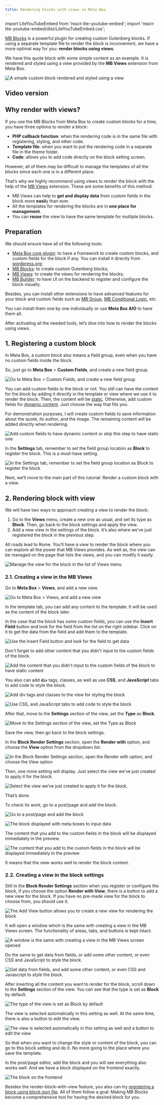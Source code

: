 ```yaml
---
title: Rendering blocks with views in Meta Box
---
```

import LiteYouTubeEmbed from 'react-lite-youtube-embed';
import 'react-lite-youtube-embed/dist/LiteYouTubeEmbed.css';

[MB Blocks](https://docs.metabox.io/extensions/mb-blocks/) is a powerful plugin for creating custom Gutenberg blocks. If using a separate template file to render the block is inconvenient, we have a more optimal way for you: **render blocks using views**.

We have this quote block with some simple content as an example. It is rendered and styled using a view provided by the **MB Views** extension from Meta Box.

![A simple custom block rendered and styled using a view](https://i.imgur.com/TGtzQmW.png)

## Video version

<LiteYouTubeEmbed id='8D04nVqXKQQ' />

## Why render with views?

If you use the MB Blocks from Meta Box to create custom blocks for a time, you have three options to render a block:

* **PHP callback function**: when the rendering code is in the same file with registering, styling, and other code.
* **Template file**: when you want to put the rendering code in a separate file in the theme folder.
* **Code**: allows you to add code directly on the block setting screen.

However, all of them may be difficult to manage the templates of all the blocks since each one is in a different place.

That’s why we highly recommend using views to render the block with the help of the [MB Views](https://docs.metabox.io/extensions/mb-views/) extension. These are some benefits of this method:

* MB Views can help to **get and display data** from custom fields in the block more **easil**y than ever.
* All the templates for rendering the blocks are in **one place for management**.
* You can **reuse** the view to have the same template for multiple blocks.

## Preparation

We should ensure have all of the following tools:

* [Meta Box core plugin](https://wordpress.org/plugins/meta-box/): to have a framework to create custom blocks, and custom fields for the block if any. You can install it directly from [wordpress.org](https://wordpress.org/plugins/meta-box/);
* [MB Blocks](https://metabox.io/plugins/mb-blocks/): to create custom Gutenberg blocks;
* [MB Views](https://metabox.io/plugins/mb-views/): to create the views for rendering the blocks;
* [MB Builder](https://metabox.io/plugins/meta-box-builder/): to have UI on the backend to register and configure the block visually.

Besides, you can install other extensions to have advanced features for your block and custom fields such as [MB Group](https://metabox.io/plugins/meta-box-group/), [MB Conditional Logic](https://metabox.io/plugins/meta-box-conditional-logic/), etc.

You can install them one by one individually or use **Meta Box AIO** to have them all.

After activating all the needed tools, let’s dive into how to render the blocks using views.

## 1. Registering a custom block

In Meta Box, a custom block also means a field group, even when you have no custom fields inside the block.

So, just go to **Meta Box** > **Custom Fields**, and create a new field group.

![Go to Meta Box > Custom Fields, and create a new field group](https://i.imgur.com/lExrgGP.png)

You can add custom fields to the block or not. You still can have the content for the block by adding it directly in the template or view where we use it to render the block. Then, the content will be [static](https://www.youtube.com/watch?v=SrCjDz_d9CI). Otherwise, add custom fields for [dynamic content](https://www.youtube.com/watch?v=v3ke1DBlWuk). Just choose the way that fits you.

For demonstration purposes, I will create custom fields to save information about the quote, its author, and the image. The remaining content will be added directly when rendering.

![Add custom fields to have dynamic content or skip this step to have static one](https://i.imgur.com/Yz2Gimt.png)

In the **Settings** tab, remember to set the field group location as **Block** to register the block. This is a must-have setting.

![In the Settings tab, remember to set the field group location as Block to register the block](https://i.imgur.com/QDiVEzs.png)

Next, we’ll move to the main part of this tutorial: Render a custom block with a view.

## 2. Rendering block with view

We will have two ways to approach creating a view to render the block:

1. Go to the **Views** menu, create a new one as usual, and set its type as **Block**. Then, go back to the block settings and apply the view.
2. Add a new view in the settings of the block. It’s also where we’ve just registered the block in the previous step.

All roads lead to Rome. You’ll have a view to render the block where you can explore all the power that MB Views provides. As well as, the view can be managed on the page that lists the views, and you can modify it easily.

![Manage the view for the block in the list of Views menu](https://i.imgur.com/CNJysml.png)

### 2.1. Creating a view in the MB Views

Go to **Meta Box** > **Views**, and add a new view.

![Go to Meta Box > Views, and add a new view](https://i.imgur.com/zUm4MM0.png)

In the template tab, you can add any content to the template. It will be used as the content of the block later.

In the case that the block has some custom fields, you can use the **Insert Field** button and look for the field from the list on the right sidebar. Click on it to get the data from the field and add them to the template.

![Use the Insert Field button and look for the field to get data](https://i.imgur.com/Mab5FMv.gif)

Don't forget to add other content that you didn't input to the custom fields of the block.

![Add the content that you didn't input to the custom fields of the block to have static content](https://i.imgur.com/tkYPccH.png)

You also can add **`div`** tags, classes, as well as use **CSS**, and **JavaScript** tabs to add code to style the block.

![Add div tags and classes to the view for styling the block](https://i.imgur.com/wrCPldf.png)

![Use CSS, and JavaScript tabs to add code to style the block](https://i.imgur.com/uIK9cHP.png)

After that, move to the **Settings** section of the view, set the **Type** as **Block**.

![Move to the Settings section of the view, set the Type as Block](https://i.imgur.com/AXjoeN0.png)

Save the view, then go back to the block settings.

In the **Block Render Settings** section, open the **Render with** option, and choose the **View** option from the dropdown list.

![In the Block Render Settings section, open the Render with option, and choose the View option](https://i.imgur.com/Nox5J2Z.png)

Then, one more setting will display. Just select the view we’ve just created to apply it for the block.

![Select the view we’ve just created to apply it for the block.](https://i.imgur.com/YNXpdqa.png)

That’s done.

To check its work, go to a post/page and add the block.

![Go to a post/page and add the block](https://i.imgur.com/9o7HOHV.png)

![The block displayed with meta boxes to input data](https://i.imgur.com/Y2QX9OX.png)

The content that you add to the custom fields in the block will be displayed immediately in the preview.

![The content that you add to the custom fields in the block will be displayed immediately in the preview](https://i.imgur.com/nCwsbwb.gif)

It means that the view works well to render the block content.

### 2.2. Creating a view in the block settings

Still in the **Block Render Settings** section when you register or configure the block, if you choose the option **Render with View**, there is a button to add a new view for the block. If you have no pre-made view for the block to choose from, you should use it.

![The Add View button allows you to create a new view for rendering the block](https://i.imgur.com/78NZaQE.png)

It will open a window which is the same with creating a view in the MB Views screen. The functionality of areas, tabs, and buttons is kept intact.

![A window is the same with creating a view in the MB Views screen opened](https://i.imgur.com/i2nAEN0.png)

Do the same to get data from fields, or add some other content, or even CSS and JavaScript to style the block.

![Get data from fields, and add some other content, or even CSS and Javascript to style the block.](https://i.imgur.com/plooucN.png)

After inserting all the content you want to render for the block, scroll down to the **Settings** section of the view. You can see that the type is set as **Block** by default.

![The type of the view is set as Block by default](https://i.imgur.com/HQIrzId.png)

The view is selected automatically in this setting as well. At the same time, there is also a button to edit the view.

![The view is selected automatically in this setting as well and a button to edit the view](https://i.imgur.com/q1h7Oux.png)

So that when you want to change the style or content of the block, you can go to this block setting and do it. No more going to the place where you save the template.

In the post/page editor, add the block and you will see everything also works well. And we have a block displayed on the frontend exactly.

![The block on the frontend](https://i.imgur.com/TGtzQmW.png)

Besides the render-block-with-view feature, you also can try [registering a block using block.json file](https://metabox.io/mb-blocks-register-block-using-json-file/). All of them follow a goal: Making MB Blocks become a comprehensive tool for having the desired block for you.
